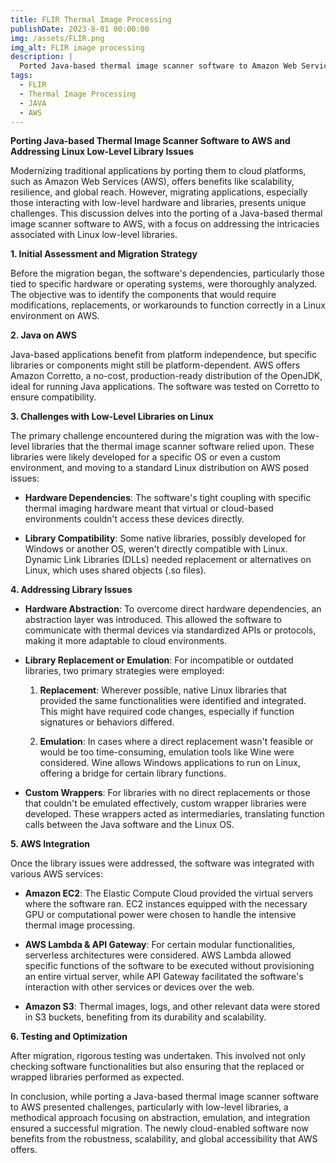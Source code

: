 ```yaml
---
title: FLIR Thermal Image Processing
publishDate: 2023-8-01 00:00:00
img: /assets/FLIR.png
img_alt: FLIR image processing
description: |
  Ported Java-based thermal image scanner software to Amazon Web Services by fixing Linux low-level libraries.
tags:
  - FLIR
  - Thermal Image Processing
  - JAVA
  - AWS
---
```


**Porting Java-based Thermal Image Scanner Software to AWS and Addressing Linux Low-Level Library Issues**

Modernizing traditional applications by porting them to cloud platforms, such as Amazon Web Services (AWS), offers benefits like scalability, resilience, and global reach. However, migrating applications, especially those interacting with low-level hardware and libraries, presents unique challenges. This discussion delves into the porting of a Java-based thermal image scanner software to AWS, with a focus on addressing the intricacies associated with Linux low-level libraries.

**1. Initial Assessment and Migration Strategy**

Before the migration began, the software's dependencies, particularly those tied to specific hardware or operating systems, were thoroughly analyzed. The objective was to identify the components that would require modifications, replacements, or workarounds to function correctly in a Linux environment on AWS.

**2. Java on AWS**

Java-based applications benefit from platform independence, but specific libraries or components might still be platform-dependent. AWS offers Amazon Corretto, a no-cost, production-ready distribution of the OpenJDK, ideal for running Java applications. The software was tested on Corretto to ensure compatibility.

**3. Challenges with Low-Level Libraries on Linux**

The primary challenge encountered during the migration was with the low-level libraries that the thermal image scanner software relied upon. These libraries were likely developed for a specific OS or even a custom environment, and moving to a standard Linux distribution on AWS posed issues:

- **Hardware Dependencies**: The software's tight coupling with specific thermal imaging hardware meant that virtual or cloud-based environments couldn't access these devices directly.
  
- **Library Compatibility**: Some native libraries, possibly developed for Windows or another OS, weren't directly compatible with Linux. Dynamic Link Libraries (DLLs) needed replacement or alternatives on Linux, which uses shared objects (.so files).

**4. Addressing Library Issues**

- **Hardware Abstraction**: To overcome direct hardware dependencies, an abstraction layer was introduced. This allowed the software to communicate with thermal devices via standardized APIs or protocols, making it more adaptable to cloud environments.

- **Library Replacement or Emulation**: For incompatible or outdated libraries, two primary strategies were employed:
  
  1. **Replacement**: Wherever possible, native Linux libraries that provided the same functionalities were identified and integrated. This might have required code changes, especially if function signatures or behaviors differed.
  
  2. **Emulation**: In cases where a direct replacement wasn't feasible or would be too time-consuming, emulation tools like Wine were considered. Wine allows Windows applications to run on Linux, offering a bridge for certain library functions.

- **Custom Wrappers**: For libraries with no direct replacements or those that couldn't be emulated effectively, custom wrapper libraries were developed. These wrappers acted as intermediaries, translating function calls between the Java software and the Linux OS.

**5. AWS Integration**

Once the library issues were addressed, the software was integrated with various AWS services:

- **Amazon EC2**: The Elastic Compute Cloud provided the virtual servers where the software ran. EC2 instances equipped with the necessary GPU or computational power were chosen to handle the intensive thermal image processing.

- **AWS Lambda & API Gateway**: For certain modular functionalities, serverless architectures were considered. AWS Lambda allowed specific functions of the software to be executed without provisioning an entire virtual server, while API Gateway facilitated the software's interaction with other services or devices over the web.

- **Amazon S3**: Thermal images, logs, and other relevant data were stored in S3 buckets, benefiting from its durability and scalability.

**6. Testing and Optimization**

After migration, rigorous testing was undertaken. This involved not only checking software functionalities but also ensuring that the replaced or wrapped libraries performed as expected.

In conclusion, while porting a Java-based thermal image scanner software to AWS presented challenges, particularly with low-level libraries, a methodical approach focusing on abstraction, emulation, and integration ensured a successful migration. The newly cloud-enabled software now benefits from the robustness, scalability, and global accessibility that AWS offers.